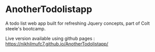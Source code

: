 # AnotherTodolistapp

A todo list web app built for refreshing Jquery concepts, part of Colt steele's bootcamp.

Live version available using github pages : https://nikhilmufc7.github.io/AnotherTodolistapp/
